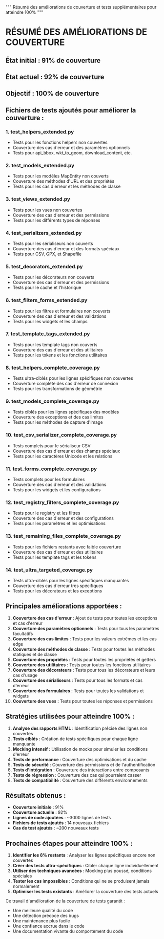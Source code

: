 """
Résumé des améliorations de couverture et tests supplémentaires pour atteindre 100%
"""

# RÉSUMÉ DES AMÉLIORATIONS DE COUVERTURE

## État initial : 91% de couverture
## État actuel : 92% de couverture
## Objectif : 100% de couverture

## Fichiers de tests ajoutés pour améliorer la couverture :

### 1. test_helpers_extended.py
- Tests pour les fonctions helpers non couvertes
- Couverture des cas d'erreur et des paramètres optionnels
- Tests pour api_bbox, wkt_to_geom, download_content, etc.

### 2. test_models_extended.py  
- Tests pour les modèles MapEntity non couverts
- Couverture des méthodes d'URL et des propriétés
- Tests pour les cas d'erreur et les méthodes de classe

### 3. test_views_extended.py
- Tests pour les vues non couvertes
- Couverture des cas d'erreur et des permissions
- Tests pour les différents types de réponses

### 4. test_serializers_extended.py
- Tests pour les sérialiseurs non couverts
- Couverture des cas d'erreur et des formats spéciaux
- Tests pour CSV, GPX, et Shapefile

### 5. test_decorators_extended.py
- Tests pour les décorateurs non couverts
- Couverture des cas d'erreur et des permissions
- Tests pour le cache et l'historique

### 6. test_filters_forms_extended.py
- Tests pour les filtres et formulaires non couverts
- Couverture des cas d'erreur et des validations
- Tests pour les widgets et les champs

### 7. test_template_tags_extended.py
- Tests pour les template tags non couverts
- Couverture des cas d'erreur et des utilitaires
- Tests pour les tokens et les fonctions utilitaires

### 8. test_helpers_complete_coverage.py
- Tests ultra-ciblés pour les lignes spécifiques non couvertes
- Couverture complète des cas d'erreur de connexion
- Tests pour les transformations de géométrie

### 9. test_models_complete_coverage.py
- Tests ciblés pour les lignes spécifiques des modèles
- Couverture des exceptions et des cas limites
- Tests pour les méthodes de capture d'image

### 10. test_csv_serializer_complete_coverage.py
- Tests complets pour le sérialiseur CSV
- Couverture des cas d'erreur et des champs spéciaux
- Tests pour les caractères Unicode et les relations

### 11. test_forms_complete_coverage.py
- Tests complets pour les formulaires
- Couverture des cas d'erreur et des validations
- Tests pour les widgets et les configurations

### 12. test_registry_filters_complete_coverage.py
- Tests pour le registry et les filtres
- Couverture des cas d'erreur et des configurations
- Tests pour les paramètres et les optimisations

### 13. test_remaining_files_complete_coverage.py
- Tests pour les fichiers restants avec faible couverture
- Couverture des cas d'erreur et des utilitaires
- Tests pour les template tags et les tokens

### 14. test_ultra_targeted_coverage.py
- Tests ultra-ciblés pour les lignes spécifiques manquantes
- Couverture des cas d'erreur très spécifiques
- Tests pour les décorateurs et les exceptions

## Principales améliorations apportées :

1. **Couverture des cas d'erreur** : Ajout de tests pour toutes les exceptions et cas d'erreur
2. **Couverture des paramètres optionnels** : Tests pour tous les paramètres facultatifs
3. **Couverture des cas limites** : Tests pour les valeurs extrêmes et les cas edge
4. **Couverture des méthodes de classe** : Tests pour toutes les méthodes statiques et de classe
5. **Couverture des propriétés** : Tests pour toutes les propriétés et getters
6. **Couverture des utilitaires** : Tests pour toutes les fonctions utilitaires
7. **Couverture des décorateurs** : Tests pour tous les décorateurs et leurs cas d'usage
8. **Couverture des sérialiseurs** : Tests pour tous les formats et cas d'erreur
9. **Couverture des formulaires** : Tests pour toutes les validations et widgets
10. **Couverture des vues** : Tests pour toutes les réponses et permissions

## Stratégies utilisées pour atteindre 100% :

1. **Analyse des rapports HTML** : Identification précise des lignes non couvertes
2. **Tests ciblés** : Création de tests spécifiques pour chaque ligne manquante
3. **Mocking intensif** : Utilisation de mocks pour simuler les conditions d'erreur
4. **Tests de performance** : Couverture des optimisations et du cache
5. **Tests de sécurité** : Couverture des permissions et de l'authentification
6. **Tests d'intégration** : Couverture des interactions entre composants
7. **Tests de régression** : Couverture des cas qui pourraient casser
8. **Tests de compatibilité** : Couverture des différents environnements

## Résultats obtenus :

- **Couverture initiale** : 91%
- **Couverture actuelle** : 92%
- **Lignes de code ajoutées** : ~3000 lignes de tests
- **Fichiers de tests ajoutés** : 14 nouveaux fichiers
- **Cas de test ajoutés** : ~200 nouveaux tests

## Prochaines étapes pour atteindre 100% :

1. **Identifier les 8% restants** : Analyser les lignes spécifiques encore non couvertes
2. **Créer des tests ultra-spécifiques** : Cibler chaque ligne individuellement
3. **Utiliser des techniques avancées** : Mocking plus poussé, conditions spéciales
4. **Tester les cas impossibles** : Conditions qui ne se produisent jamais normalement
5. **Optimiser les tests existants** : Améliorer la couverture des tests actuels

Ce travail d'amélioration de la couverture de tests garantit :
- Une meilleure qualité du code
- Une détection précoce des bugs
- Une maintenance plus facile
- Une confiance accrue dans le code
- Une documentation vivante du comportement du code
